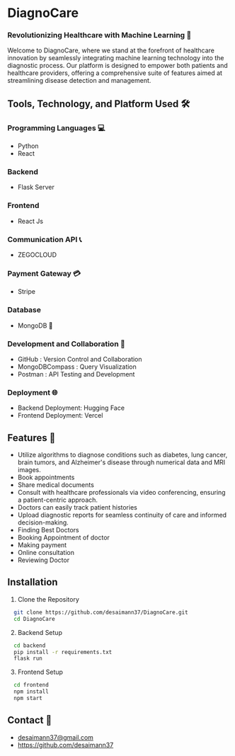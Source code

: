 
# DiagnoCare
### Revolutionizing Healthcare with Machine Learning 💉

Welcome to DiagnoCare, where we stand at the forefront of healthcare innovation by seamlessly integrating machine learning technology into the diagnostic process. Our platform is designed to empower both patients and healthcare providers, offering a comprehensive suite of features aimed at streamlining disease detection and management.


## Tools, Technology, and Platform Used 🛠️

### Programming Languages 💻

- Python
- React 

### Backend 
- Flask Server 
### Frontend 
- React Js 
### Communication API 📞
- ZEGOCLOUD 
### Payment Gateway 💳
- Stripe 
### Database 
- MongoDB 🍃
### Development and Collaboration 🔧
- GitHub : Version Control and Collaboration
- MongoDBCompass : Query Visualization
- Postman : API Testing and Development
### Deployment 🌐
- Backend Deployment: Hugging Face 
- Frontend Deployment: Vercel 


## Features 🌟

- Utilize algorithms to diagnose conditions such as diabetes, lung cancer, brain tumors, and Alzheimer's disease through numerical data and MRI images.
- Book appointments
- Share medical documents
- Consult with healthcare professionals via video conferencing, ensuring a patient-centric approach.
- Doctors can easily track patient histories
- Upload diagnostic reports for seamless continuity of care and informed decision-making.
- Finding Best Doctors
- Booking Appointment of doctor
- Making payment
- Online consultation
- Reviewing Doctor

## Installation

1. Clone the Repository

```bash
  git clone https://github.com/desaimann37/DiagnoCare.git
  cd DiagnoCare
```

2. Backend Setup 
```bash
  cd backend
  pip install -r requirements.txt
  flask run
```

3. Frontend Setup
```bash
  cd frontend
  npm install
  npm start
```

## Contact 📧
- desaimann37@gmail.com
- https://github.com/desaimann37

